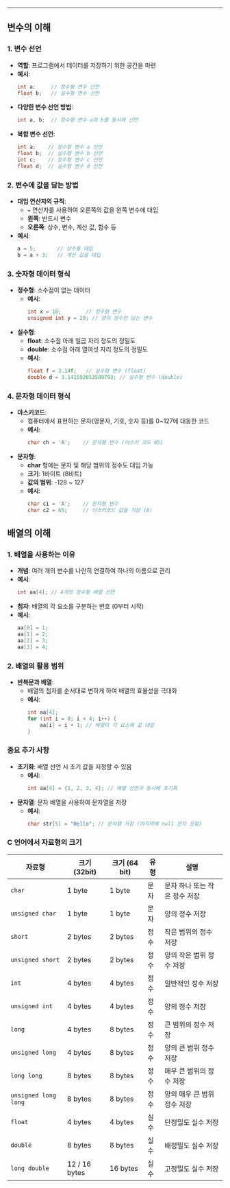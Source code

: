 
---
## 변수의 이해

### 1. 변수 선언
- **역할**: 프로그램에서 데이터를 저장하기 위한 공간을 마련
- **예시**:
  ```c
  int a;     // 정수형 변수 선언
  float b;   // 실수형 변수 선언
  ```
- **다양한 변수 선언 방법**:
  ```c
  int a, b;  // 정수형 변수 a와 b를 동시에 선언
  ```
- **복합 변수 선언**:
  ```c
  int a;    // 정수형 변수 a 선언
  float b;  // 실수형 변수 b 선언
  int c;    // 정수형 변수 c 선언
  float d;  // 실수형 변수 d 선언
  ```

### 2. 변수에 값을 담는 방법
- **대입 연산자의 규칙**:
  - `=` 연산자를 사용하여 오른쪽의 값을 왼쪽 변수에 대입
  - **왼쪽**: 반드시 변수
  - **오른쪽**: 상수, 변수, 계산 값, 함수 등
- **예시**:
  ```c
  a = 5;       // 상수를 대입
  b = a + 3;   // 계산 값을 대입
  ```

### 3. 숫자형 데이터 형식
- **정수형**: 소수점이 없는 데이터
  - **예시**:
    ```c
    int x = 10;        // 정수형 변수
    unsigned int y = 20; // 양의 정수만 담는 변수
    ```
- **실수형**:
  - **float**: 소수점 아래 일곱 자리 정도의 정밀도
  - **double**: 소수점 아래 열여섯 자리 정도의 정밀도
  - **예시**:
    ```c
    float f = 3.14f;   // 실수형 변수 (float)
    double d = 3.141592653589793; // 실수형 변수 (double)
    ```

### 4. 문자형 데이터 형식
- **아스키코드**:
  - 컴퓨터에서 표현하는 문자(영문자, 기호, 숫자 등)를 0~127에 대응한 코드
  - **예시**:
    ```c
    char ch = 'A';    // 문자형 변수 (아스키 코드 65)
    ```
- **문자형**:
  - **char** 형에는 문자 및 해당 범위의 정수도 대입 가능
  - **크기**: 1바이트 (8비트)
  - **값의 범위**: -128 ~ 127
  - **예시**:
    ```c
    char c1 = 'A';    // 문자형 변수
    char c2 = 65;     // 아스키코드 값을 저장 (A)
    ```

## 배열의 이해

### 1. 배열을 사용하는 이유
- **개념**: 여러 개의 변수를 나란히 연결하여 하나의 이름으로 관리
- **예시**:
  ```c
  int aa[4]; // 4개의 정수형 배열 선언
  ```
- **첨자**: 배열의 각 요소를 구분하는 번호 (0부터 시작)
- **예시**:
  ```c
  aa[0] = 1;
  aa[1] = 2;
  aa[2] = 3;
  aa[3] = 4;
  ```

### 2. 배열의 활용 범위
- **반복문과 배열**:
  - 배열의 첨자를 순서대로 변하게 하여 배열의 효율성을 극대화
  - **예시**:
    ```c
    int aa[4];
    for (int i = 0; i < 4; i++) {
        aa[i] = i + 1; // 배열의 각 요소에 값 대입
    }
    ```

### 중요 추가 사항
- **초기화**: 배열 선언 시 초기 값을 지정할 수 있음
  - **예시**:
    ```c
    int aa[4] = {1, 2, 3, 4}; // 배열 선언과 동시에 초기화
    ```
- **문자열**: 문자 배열을 사용하여 문자열을 저장
  - **예시**:
    ```c
    char str[5] = "Hello"; // 문자열 저장 (마지막에 null 문자 포함)
    ```


### C 언어에서 자료형의 크기

| 자료형                  | 크기 (32bit)    | 크기 (64 bit) | 유형  | 설명                |
| -------------------- | ------------- | ----------- | --- | ----------------- |
| `char`               | 1 byte        | 1 byte      | 문자  | 문자 하나 또는 작은 정수 저장 |
| `unsigned char`      | 1 byte        | 1 byte      | 문자  | 양의 정수 저장          |
| `short`              | 2 bytes       | 2 bytes     | 정수  | 작은 범위의 정수 저장      |
| `unsigned short`     | 2 bytes       | 2 bytes     | 정수  | 양의 작은 범위 정수 저장    |
| `int`                | 4 bytes       | 4 bytes     | 정수  | 일반적인 정수 저장        |
| `unsigned int`       | 4 bytes       | 4 bytes     | 정수  | 양의 정수 저장          |
| `long`               | 4 bytes       | 8 bytes     | 정수  | 큰 범위의 정수 저장       |
| `unsigned long`      | 4 bytes       | 8 bytes     | 정수  | 양의 큰 범위 정수 저장     |
| `long long`          | 8 bytes       | 8 bytes     | 정수  | 매우 큰 범위의 정수 저장    |
| `unsigned long long` | 8 bytes       | 8 bytes     | 정수  | 양의 매우 큰 범위 정수 저장  |
| `float`              | 4 bytes       | 4 bytes     | 실수  | 단정밀도 실수 저장        |
| `double`             | 8 bytes       | 8 bytes     | 실수  | 배정밀도 실수 저장        |
| `long double`        | 12 / 16 bytes | 16 bytes    | 실수  | 고정밀도 실수 저장        |
